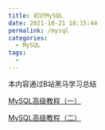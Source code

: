 ```yaml
---
title: 初识MySQL
date: 2021-10-21 18:15:44
permalink: /mysql
categories:
  - MySQL
tags: 
  - 
---
```



本内容通过B站黑马学习总结

[MySQL高级教程（一）](https://www.bilibili.com/video/BV1a7411Z7UV)

[MySQL高级教程（二）](https://www.bilibili.com/video/av96911944)
